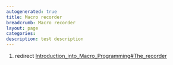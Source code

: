 ```yaml
---
autogenerated: true
title: Macro recorder
breadcrumb: Macro recorder
layout: page
categories: 
description: test description
---
```


1.  redirect [Introduction\_into\_Macro\_Programming\#The\_recorder](Introduction_into_Macro_Programming#The_recorder "wikilink")
